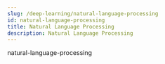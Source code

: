```yaml
---
slug: /deep-learning/natural-language-processing
id: natural-language-processing
title: Natural Language Processing
description: Natural Language Processing
---
```


natural-language-processing